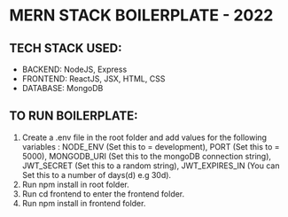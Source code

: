 # MERN STACK BOILERPLATE - 2022

## TECH STACK USED:

- BACKEND: NodeJS, Express
- FRONTEND: ReactJS, JSX, HTML, CSS
- DATABASE: MongoDB

## TO RUN BOILERPLATE:

1. Create a .env file in the root folder and add values for the following variables : NODE_ENV (Set this to = development), PORT (Set this to = 5000), MONGODB_URI (Set this to the mongoDB connection string), JWT_SECRET (Set this to a random string), JWT_EXPIRES_IN (You can Set this to a number of days(d) e.g 30d).
2. Run npm install in root folder.
3. Run cd frontend to enter the frontend folder.
4. Run npm install in frontend folder.
